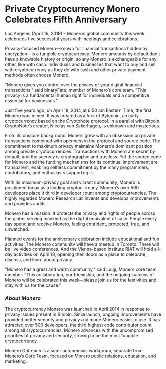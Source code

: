 # Private Cryptocurrency Monero Celebrates Fifth Anniversary

Los Angeles (April 16, 2019) – Monero’s global community this week celebrates five successful years with meetings and celebrations.

Privacy-focused Monero—known for financial transactions hidden by encryption—is a fungible cryptocurrency. Monero amounts by default don’t have a knowable history or origin, so any Monero is exchangeable for any other, like with cash. Individuals and businesses that want to buy and sell with cryptocurrency as they do with cash and other private payment methods often choose Monero.

“Monero gives you control over the privacy of your digital financial transactions," said binaryFate, member of Monero’s core team. "This privacy is a fundamental human right for individuals and a competitive essential for businesses.”

Just five years ago, on April 18, 2014, at 6:50 am Eastern Time, the first Monero was mined. It was created as a fork of Bytecoin, an early cryptocurrency based on the CryptoNote protocol. In a parallel with Bitcoin, CryptoNote’s creator, Nicolas van Saberhagen, is unknown and mysterious.

From its obscure background, Monero grew with an obsession on private transactions combined with openness in the protocol and source code. The commitment to maximum privacy maintains Monero’s dominant position among private cryptocurrencies. Transactions with Monero are secret by default, and the secrecy is cryptographic and trustless. Yet the source code for Monero and the funding mechanisms for its continual improvement are transparent, enabling selfless commitment by the many programmers, contributors, and enthusiasts supporting it.

With its maximum-privacy goal and vibrant community, Monero is positioned today as a leading cryptocurrency. Monero’s over 500 developers place it third in developer count among cryptocurrencies. The highly regarded Monero Research Lab invents and develops improvements and provides audits.

Monero has a mission. It protects the privacy and rights of people across the globe, serving mankind as the digital equivalent of cash. People every day spend and receive Monero, feeling confident, protected, free, and unwatched.

Planned events for the anniversary celebration include educational and fun activities. The Monero community will have a meetup in Toronto. There will be live video conferences. And the Vienna-based institute RIAT will hold all-day activities on April 18, opening their doors as a place to celebrate, discuss, and learn about privacy.

“Monero has a great and warm community," said Luigi, Monero core team member. "This collaboration, our friendship, and the ongoing success of Monero will be celebrated this week—please join us for the festivities and stay with us for the cause.”

### _About Monero_

The cryptocurrency Monero was launched in April 2014 in response to privacy issues present in Bitcoin. Since launch, ongoing improvements have provided better security and privacy and made Monero easier to use. It has attracted over 500 developers, the third highest code contributor count among all cryptocurrencies. Monero advances with the uncompromised priorities of privacy and security, striving to be the most fungible cryptocurrency.

Monero Outreach is a semi-autonomous workgroup, separate from Monero’s Core Team, focused on Monero public relations, education, and marketing.